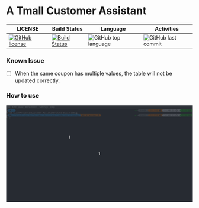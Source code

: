 # A Tmall Customer Assistant

| LICENSE                                                                                                                                                  | Build Status                                                                                                                                                                                                                       | Language                                                                                       | Activities                                                                                  |
|----------------------------------------------------------------------------------------------------------------------------------------------------------|------------------------------------------------------------------------------------------------------------------------------------------------------------------------------------------------------------------------------------|------------------------------------------------------------------------------------------------|---------------------------------------------------------------------------------------------|
| [![GitHub license](https://img.shields.io/github/license/peeweep/Customer-Assistant)](https://github.com/peeweep/Customer-Assistant/blob/master/LICENSE) | [![Build Status](https://dev.azure.com/eosiny/Customer-Assistant/_apis/build/status/peeweep.Customer-Assistant?branchName=master)](https://dev.azure.com/eosiny/Customer-Assistant/_build/latest?definitionId=3&branchName=master) | ![GitHub top language](https://img.shields.io/github/languages/top/peeweep/Customer-Assistant) | ![GitHub last commit](https://img.shields.io/github/last-commit/peeweep/Customer-Assistant) |

### Known Issue

- [ ] When the same coupon has multiple values, the table will not be updated correctly.

### How to use

![](images/Peek%202019-10-28%2014-50.gif)
